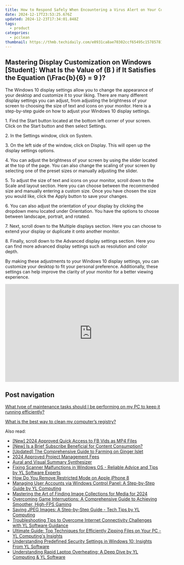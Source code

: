 ```yaml
---
title: How to Respond Safely When Encountering a Virus Alert on Your Computer - Guidelines From YL Computing
date: 2024-12-17T23:53:25.676Z
updated: 2024-12-23T17:34:01.848Z
tags:
  - product
categories:
  - pcclean
thumbnail: https://thmb.techidaily.com/e0931ca8ae70302ccf65495c157857813d9635f220741e3706882a186a67e4d8.jpg
---
```


## Mastering Display Customization on Windows [Student]: What Is the Value of \(B \) if It Satisfies the Equation \(\Frac{b}{6} = 9 \)?

The Windows 10 display settings allow you to change the appearance of your desktop and customize it to your liking. There are many different display settings you can adjust, from adjusting the brightness of your screen to choosing the size of text and icons on your monitor. Here is a step-by-step guide on how to adjust your Windows 10 display settings. 

1\. Find the Start button located at the bottom left corner of your screen. Click on the Start button and then select Settings.

2\. In the Settings window, click on System.

3\. On the left side of the window, click on Display. This will open up the display settings options. 

4\. You can adjust the brightness of your screen by using the slider located at the top of the page. You can also change the scaling of your screen by selecting one of the preset sizes or manually adjusting the slider.

5\. To adjust the size of text and icons on your monitor, scroll down to the Scale and layout section. Here you can choose between the recommended size and manually entering a custom size. Once you have chosen the size you would like, click the Apply button to save your changes.

6\. You can also adjust the orientation of your display by clicking the dropdown menu located under Orientation. You have the options to choose between landscape, portrait, and rotated.

7\. Next, scroll down to the Multiple displays section. Here you can choose to extend your display or duplicate it onto another monitor.

8\. Finally, scroll down to the Advanced display settings section. Here you can find more advanced display settings such as resolution and color depth. 

By making these adjustments to your Windows 10 display settings, you can customize your desktop to fit your personal preference. Additionally, these settings can help improve the clarity of your monitor for a better viewing experience.

<!-- affiliate ads begin -->
<iframe width="560" height="315" src="https://www.youtube.com/embed/XIUatTFH0Zw?si=ZCtoBtIy18y2F5Vc" title="YouTube video player" frameborder="0" allow="accelerometer; autoplay; clipboard-write; encrypted-media; gyroscope; picture-in-picture; web-share" referrerpolicy="strict-origin-when-cross-origin" allowfullscreen></iframe>
<!-- affiliate ads end -->

## Post navigation

[What type of maintenance tasks should I be performing on my PC to keep it running efficiently?](https://tools.techidaily.com/pcclean/products/)

[What is the best way to clean my computer’s registry?](https://tools.techidaily.com/pcclean/products/)

<ins class="adsbygoogle"
     style="display:block"
     data-ad-format="autorelaxed"
     data-ad-client="ca-pub-7571918770474297"
     data-ad-slot="1223367746"></ins>

<ins class="adsbygoogle"
     style="display:block"
     data-ad-client="ca-pub-7571918770474297"
     data-ad-slot="8358498916"
     data-ad-format="auto"
     data-full-width-responsive="true"></ins>

<span class="atpl-alsoreadstyle">Also read:</span>
<div><ul>
<li><a href="https://facebook-video-files.techidaily.com/new-2024-approved-quick-access-to-fb-vids-as-mp4-files/"><u>[New] 2024 Approved Quick Access to FB Vids as MP4 Files</u></a></li>
<li><a href="https://youtube-tips.techidaily.com/s-a-brief-subscribe-beneficial-for-content-consumption/"><u>[New] Is a Brief Subscribe Beneficial for Content Consumption?</u></a></li>
<li><a href="https://video-screen-grab.techidaily.com/updated-the-comprehensive-guide-to-farming-on-ginger-islet/"><u>[Updated] The Comprehensive Guide to Farming on Ginger Islet</u></a></li>
<li><a href="https://youtube-stream.techidaily.com/2024-approved-project-management-fees/"><u>2024 Approved Project Management Fees</u></a></li>
<li><a href="https://youtube-videos.techidaily.com/aural-and-visual-summary-synthesizer/"><u>Aural and Visual Summary Synthesizer</u></a></li>
<li><a href="https://win-updates.techidaily.com/fixing-scanner-malfunctions-in-windows-os-reliable-advice-and-tips-by-yl-software-experts/"><u>Fixing Scanner Malfunctions in Windows OS - Reliable Advice and Tips by YL Software Experts</u></a></li>
<li><a href="https://ios-unlock.techidaily.com/how-do-you-remove-restricted-mode-on-apple-iphone-8-by-drfone-ios/"><u>How Do You Remove Restricted Mode on Apple iPhone 8</u></a></li>
<li><a href="https://win-updates.techidaily.com/managing-user-accounts-via-windows-control-panel-a-step-by-step-guide-by-yl-computing/"><u>Managing User Accounts via Windows Control Panel: A Step-by-Step Guide by YL Computing</u></a></li>
<li><a href="https://article-knowledge.techidaily.com/mastering-the-art-of-finding-image-collections-for-media-for-2024/"><u>Mastering the Art of Finding Image Collections for Media for 2024</u></a></li>
<li><a href="https://win-answers.techidaily.com/overcoming-game-interruptions-a-comprehensive-guide-to-achieving-smoother-high-fps-gaming/"><u>Overcoming Game Interruptions: A Comprehensive Guide to Achieving Smoother, High-FPS Gaming</u></a></li>
<li><a href="https://win-updates.techidaily.com/saving-jpeg-images-a-step-by-step-guide-tech-tips-by-yl-computing/"><u>Saving JPEG Images: A Step-by-Step Guide - Tech Tips by YL Computing</u></a></li>
<li><a href="https://win-updates.techidaily.com/troubleshooting-tips-to-overcome-internet-connectivity-challenges-with-yl-software-guidance/"><u>Troubleshooting Tips to Overcome Internet Connectivity Challenges with YL Software Guidance</u></a></li>
<li><a href="https://win-updates.techidaily.com/ultimate-guide-top-techniques-for-efficiently-zipping-files-on-your-pc-yl-computings-insights/"><u>Ultimate Guide: Top Techniques for Efficiently Zipping Files on Your PC - YL Computing's Insights</u></a></li>
<li><a href="https://win-updates.techidaily.com/understanding-predefined-security-settings-in-windows-10-insights-from-yl-software/"><u>Understanding Predefined Security Settings in Windows 10: Insights From YL Software</u></a></li>
<li><a href="https://win-updates.techidaily.com/understanding-rapid-laptop-overheating-a-deep-dive-by-yl-computing-and-yl-software/"><u>Understanding Rapid Laptop Overheating: A Deep Dive by YL Computing & YL Software</u></a></li>
</ul></div>

